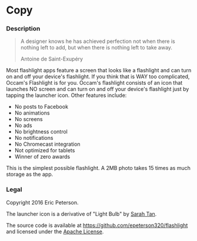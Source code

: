 # Copy

### Description

> A designer knows he has achieved perfection not when there is nothing left to
> add, but when there is nothing left to take away.
>
> Antoine de Saint-Exupéry

Most flashlight apps feature a screen that looks like a flashlight and can
turn on and off your device's flashlight. If you think that is WAY too
complicated, Occam's Flashlight is for you. Occam's flashlight consists of an
icon that launches NO screen and can turn on and off your device's flashlight
just by tapping the launcher icon. Other features include:

* No posts to Facebook
* No animations
* No screens
* No ads
* No brightness control
* No notifications
* No Chromecast integration
* Not optimized for tablets
* Winner of zero awards

This is the simplest possible flashlight. A 2MB photo takes 15 times as much
storage as the app.

### Legal

Copyright 2016 Eric Peterson.

The launcher icon is a derivative of "Light Bulb" by
[Sarah Tan](https://thenounproject.com/liminalitycc/).

The source code is available at https://github.com/epeterson320/flashlight
and licensed under the
[Apache License](http://www.apache.org/licenses/LICENSE-2.0).
